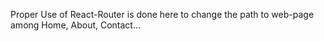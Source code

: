 Proper Use of React-Router is done here to change the path to web-page among Home, About, Contact...
